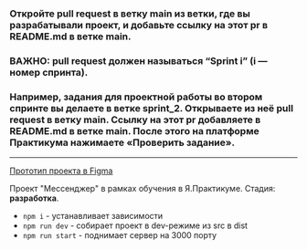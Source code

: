 ### Откройте pull request в ветку main из ветки, где вы разрабатывали проект, и добавьте ссылку на этот pr в README.md в ветке main. 
### ВАЖНО: pull request должен называться “Sprint i” (i — номер спринта).

### Например, задания для проектной работы во втором спринте вы делаете в ветке sprint_2. Открываете из неё pull request в ветку main. Ссылку на этот pr добавляете в README.md в ветке main. После этого на платформе Практикума нажимаете «Проверить задание».

---

[Прототип проекта в Figma](https://www.figma.com/file/bYhbX9ZaVPRwjQk8NzruGG/ya.messenger?node-id=0%3A1&t=DOnT1ztfokdrUqQQ-1)

Проект "Мессенджер" в рамках обучения в Я.Практикуме. 
Стадия: **разработка**.

- `npm i` - устанавливает зависимости
- `npm run dev` - собирает проект в dev-режиме из src в dist
- `npm run start` - поднимает сервер на 3000 порту
